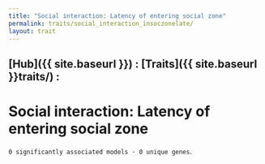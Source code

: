 ```yaml
---
title: "Social interaction: Latency of entering social zone"
permalink: traits/social_interaction_insoczonelate/
layout: trait
---
```


## [Hub]({{ site.baseurl }}) : [Traits]({{ site.baseurl }}traits/) : 

# Social interaction: Latency of entering social zone
`0 significantly associated models · 0 unique genes`.

